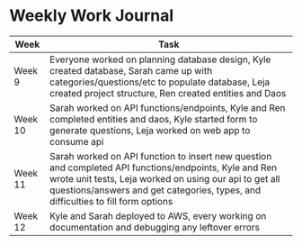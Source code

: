 # Weekly Work Journal

| Week | Task |
|------|------|
| Week 9 | Everyone worked on planning database design, Kyle created database, Sarah came up with categories/questions/etc to populate database, Leja created project structure, Ren created entities and Daos | 
| Week 10 | Sarah worked on API functions/endpoints, Kyle and Ren completed entities and daos, Kyle started form to generate questions, Leja worked on web app to consume api |
| Week 11 | Sarah worked on API function to insert new question and completed API functions/endpoints, Kyle and Ren wrote unit tests, Leja worked on using our api to get all questions/answers and get categories, types, and difficulties to fill form options|
| Week 12 | Kyle and Sarah deployed to AWS, every working on documentation and debugging any leftover errors  | 


